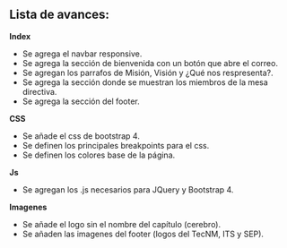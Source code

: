 ## Lista de avances:
**Index**

+ Se agrega el navbar  responsive.
+ Se agrega la sección de bienvenida con un botón que abre el correo.
+ Se agregan los parrafos de Misión, Visión y ¿Qué nos respresenta?.
+ Se agrega la sección donde se muestran los miembros de la mesa directiva.
+ Se agrega la sección del footer.

**CSS**

+ Se añade el css de bootstrap 4.
+ Se definen los principales breakpoints para el css.
+ Se definen los colores base de la página.

**Js**

+ Se agregan los .js necesarios para JQuery y Bootstrap 4.

**Imagenes**

+ Se añade el logo sin el nombre del capítulo (cerebro).
+ Se añaden las imagenes del footer (logos del TecNM, ITS y SEP).
